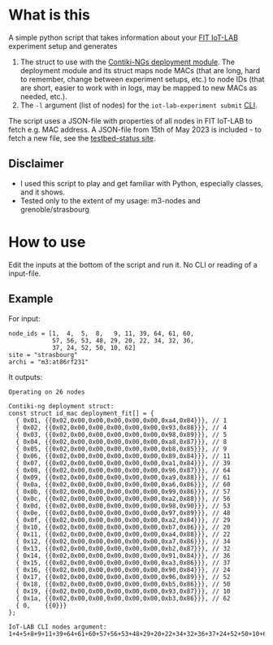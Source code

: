 # What is this
A simple python script that takes information about your [FIT IoT-LAB](https://www.iot-lab.info/) experiment setup and generates
1. The struct to use with the [Contiki-NGs deployment module](https://docs.contiki-ng.org/en/master/_api/group__deployment.html). The deployment module and its struct maps node MACs (that are long, hard to remember, change between experiment setups, etc.) to node IDs (that are short, easier to work with in logs, may be mapped to new MACs as needed, etc.).
2. The `-l` argument (list of nodes) for the `iot-lab-experiment submit` [CLI](https://iot-lab.github.io/docs/tools/cli/).

The script uses a JSON-file with properties of all nodes in FIT IoT-LAB to fetch e.g. MAC address. A JSON-file from 15th of May 2023 is included - to fetch a new file, see the [testbed-status site](https://www.iot-lab.info/testbed/status).

## Disclaimer
* I used this script to play and get familiar with Python, especially classes, and it shows.
* Tested only to the extent of my usage: m3-nodes and grenoble/strasbourg

# How to use
Edit the inputs at the bottom of the script and run it. No CLI or reading of a input-file.

## Example
For input:

```
node_ids = [1,  4,  5,  8,   9, 11, 39, 64, 61, 60,
            57, 56, 53, 48, 29, 20, 22, 34, 32, 36,
            37, 24, 52, 50, 10, 62]
site = "strasbourg"
archi = "m3:at86rf231"
```

It outputs:

```
Operating on 26 nodes

Contiki-ng deployment struct:
const struct id_mac deployment_fit[] = {
  { 0x01, {{0x02,0x00,0x00,0x00,0x00,0x00,0xa4,0x84}}}, // 1
  { 0x02, {{0x02,0x00,0x00,0x00,0x00,0x00,0x93,0x88}}}, // 4
  { 0x03, {{0x02,0x00,0x00,0x00,0x00,0x00,0x98,0x89}}}, // 5
  { 0x04, {{0x02,0x00,0x00,0x00,0x00,0x00,0xa8,0x87}}}, // 8
  { 0x05, {{0x02,0x00,0x00,0x00,0x00,0x00,0xb8,0x85}}}, // 9
  { 0x06, {{0x02,0x00,0x00,0x00,0x00,0x00,0x89,0x84}}}, // 11
  { 0x07, {{0x02,0x00,0x00,0x00,0x00,0x00,0xa1,0x84}}}, // 39
  { 0x08, {{0x02,0x00,0x00,0x00,0x00,0x00,0x96,0x87}}}, // 64
  { 0x09, {{0x02,0x00,0x00,0x00,0x00,0x00,0xa9,0x88}}}, // 61
  { 0x0a, {{0x02,0x00,0x00,0x00,0x00,0x00,0xa6,0x86}}}, // 60
  { 0x0b, {{0x02,0x00,0x00,0x00,0x00,0x00,0x99,0x86}}}, // 57
  { 0x0c, {{0x02,0x00,0x00,0x00,0x00,0x00,0xa2,0x88}}}, // 56
  { 0x0d, {{0x02,0x00,0x00,0x00,0x00,0x00,0x98,0x90}}}, // 53
  { 0x0e, {{0x02,0x00,0x00,0x00,0x00,0x00,0x97,0x89}}}, // 48
  { 0x0f, {{0x02,0x00,0x00,0x00,0x00,0x00,0xa2,0x84}}}, // 29
  { 0x10, {{0x02,0x00,0x00,0x00,0x00,0x00,0xb7,0x86}}}, // 20
  { 0x11, {{0x02,0x00,0x00,0x00,0x00,0x00,0xa4,0x88}}}, // 22
  { 0x12, {{0x02,0x00,0x00,0x00,0x00,0x00,0xa7,0x86}}}, // 34
  { 0x13, {{0x02,0x00,0x00,0x00,0x00,0x00,0xb2,0x87}}}, // 32
  { 0x14, {{0x02,0x00,0x00,0x00,0x00,0x00,0x91,0x84}}}, // 36
  { 0x15, {{0x02,0x00,0x00,0x00,0x00,0x00,0xa3,0x86}}}, // 37
  { 0x16, {{0x02,0x00,0x00,0x00,0x00,0x00,0x90,0x84}}}, // 24
  { 0x17, {{0x02,0x00,0x00,0x00,0x00,0x00,0x96,0x89}}}, // 52
  { 0x18, {{0x02,0x00,0x00,0x00,0x00,0x00,0xb5,0x86}}}, // 50
  { 0x19, {{0x02,0x00,0x00,0x00,0x00,0x00,0x93,0x87}}}, // 10
  { 0x1a, {{0x02,0x00,0x00,0x00,0x00,0x00,0xb3,0x86}}}, // 62
  { 0,    {{0}}}
};

IoT-LAB CLI nodes argument:
1+4+5+8+9+11+39+64+61+60+57+56+53+48+29+20+22+34+32+36+37+24+52+50+10+62
```
